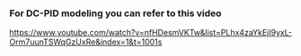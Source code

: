 ### For DC-PID modeling you can refer to this video 
https://www.youtube.com/watch?v=nfHDesmVKTw&list=PLhx4zaYkEjI9yxL-Orm7uunTSWqGzUxRe&index=1&t=1001s
